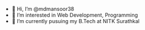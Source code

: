 - 👋 Hi, I’m @mdmansoor38
- 👀 I’m interested in Web Development, Programming
- 🌱 I’m currently pusuing my B.Tech at NITK Surathkal


<!---
mdmansoor38/mdmansoor38 is a ✨ special ✨ repository because its `README.md` (this file) appears on your GitHub profile.
You can click the Preview link to take a look at your changes.
--->
